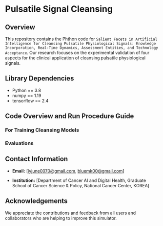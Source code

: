 # Pulsatile Signal Cleansing


## Overview

This repository contains the Phthon code for `Salient Facets in Artificial Intelligence for Cleansing Pulsatile Physiological Signals: Knowledge Incorporation, Real-Time Dynamics, Assessment Entities, and Technology Acceptance`. Our research focuses on the experimental validation of four aspects for the clinical application of cleansing pulsatile physiological signals.


## Library Dependencies

- Python == 3.8
- numpy == 1.19
- tensorflow == 2.4


## Code Overview and Run Procedure Guide

### For Training Cleansing Models

### Evaluations



## Contact Information


- **Email:** [lyjune0070@gmail.com, bluemk00@gmail.com]

- **Institution:** [Department of Cancer AI and Digital Health, Graduate School of Cancer Science & Policy, National Cancer Center, KOREA]



## Acknowledgements

We appreciate the contributions and feedback from all users and collaborators who are helping to improve this simulator.
